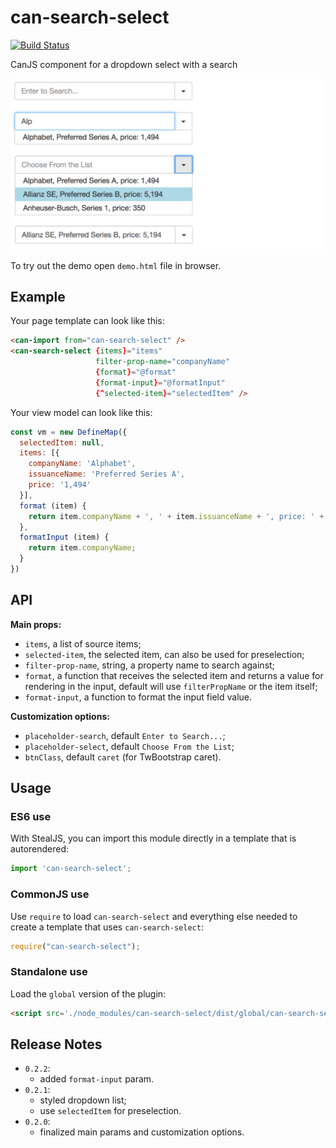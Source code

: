 # can-search-select

[![Build Status](https://travis-ci.org/icanjs/can-search-select.png?branch=master)](https://travis-ci.org/icanjs/can-search-select)

CanJS component for a dropdown select with a search

![Demo](./demo.png)

To try out the demo open `demo.html` file in browser.

## Example

Your page template can look like this:
```html
<can-import from="can-search-select" />
<can-search-select {items}="items"
                   filter-prop-name="companyName"
                   {format}="@format"
                   {format-input}="@formatInput"
                   {^selected-item}="selectedItem" />
```

Your view model can look like this:
```js
const vm = new DefineMap({
  selectedItem: null,
  items: [{
    companyName: 'Alphabet',
    issuanceName: 'Preferred Series A',
    price: '1,494'
  }],
  format (item) {
    return item.companyName + ', ' + item.issuanceName + ', price: ' + item.price;
  },
  formatInput (item) {
    return item.companyName;
  }
})
```

## API

__Main props:__
- `items`, a list of source items;
- `selected-item`, the selected item, can also be used for preselection;
- `filter-prop-name`, string, a property name to search against;
- `format`, a function that receives the selected item and returns a value for rendering in the input, default will use `filterPropName` or the item itself;
- `format-input`, a function to format the input field value.

__Customization options:__
- `placeholder-search`, default `Enter to Search...`;
- `placeholder-select`, default `Choose From the List`;
- `btnClass`, default `caret` (for TwBootstrap caret).

## Usage

### ES6 use

With StealJS, you can import this module directly in a template that is autorendered:

```js
import 'can-search-select';
```

### CommonJS use

Use `require` to load `can-search-select` and everything else
needed to create a template that uses `can-search-select`:

```js
require("can-search-select");
```

### Standalone use

Load the `global` version of the plugin:

```html
<script src='./node_modules/can-search-select/dist/global/can-search-select.js'></script>
```

## Release Notes
- `0.2.2`:
  - added `format-input` param.
- `0.2.1`:
  - styled dropdown list;
  - use `selectedItem` for preselection.
- `0.2.0`:
  - finalized main params and customization options.
